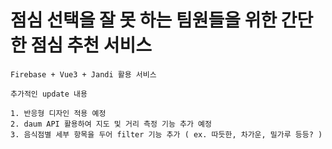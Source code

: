 # 점심 선택을 잘 못 하는 팀원들을 위한 간단한 점심 추천 서비스

```
Firebase + Vue3 + Jandi 활용 서비스
```

```
추가적인 update 내용

1. 반응형 디자인 적용 예정
2. daum API 활용하여 지도 및 거리 측정 기능 추가 예정
3. 음식점별 세부 항목을 두어 filter 기능 추가 ( ex. 따듯한, 차가운, 밀가루 등등? )
```
